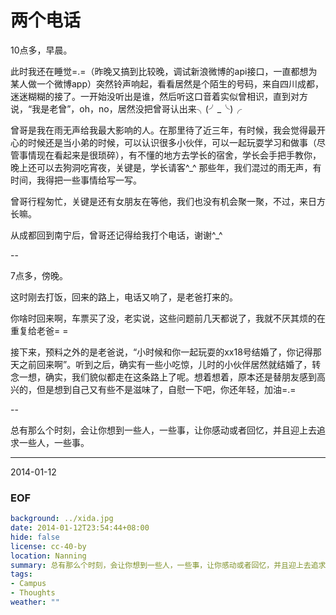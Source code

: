两个电话
========
10点多，早晨。

此时我还在睡觉=.=（昨晚又搞到比较晚，调试新浪微博的api接口，一直都想为某人做一个微博app）突然铃声响起，看看居然是个陌生的号码，来自四川成都，迷迷糊糊的接了。一开始没听出是谁，然后听这口音着实似曾相识，直到对方说，“我是老曾”，oh，no，居然没把曾哥认出来╮(╯_╰)╭

曾哥是我在雨无声给我最大影响的人。在那里待了近三年，有时候，我会觉得最开心的时候还是当小弟的时候，可以认识很多小伙伴，可以一起玩耍学习和做事（尽管事情现在看起来是很琐碎），有不懂的地方去学长的宿舍，学长会手把手教你，晚上还可以去狗洞吃宵夜，关键是，学长请客^_^ 那些年，我们混过的雨无声，有时间，我得把一些事情给写一写。

曾哥行程匆忙，关键是还有女朋友在等他，我们也没有机会聚一聚，不过，来日方长嘛。

从成都回到南宁后，曾哥还记得给我打个电话，谢谢^_^

--

7点多，傍晚。

这时刚去打饭，回来的路上，电话又响了，是老爸打来的。

你啥时回来啊，车票买了没，老实说，这些问题前几天都说了，我就不厌其烦的在重复给老爸= =

接下来，预料之外的是老爸说，“小时候和你一起玩耍的xx18号结婚了，你记得那天之前回来啊”。听到之后，确实有一些小吃惊，儿时的小伙伴居然就结婚了，转念一想，确实，我们貌似都走在这条路上了呢。想着想着，原本还是替朋友感到高兴的，但是想到自己又有些不是滋味了，自慰一下吧，你还年轻，加油=.=

--

总有那么个时刻，会让你想到一些人，一些事，让你感动或者回忆，并且迎上去追求一些人，一些事。

---
2014-01-12

### EOF
```yaml
background: ../xida.jpg
date: 2014-01-12T23:54:44+08:00
hide: false
license: cc-40-by
location: Nanning
summary: 总有那么个时刻，会让你想到一些人，一些事，让你感动或者回忆，并且迎上去追求一些人，一些事。
tags:
- Campus
- Thoughts
weather: ""
```
